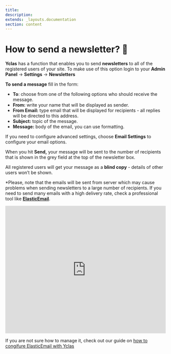 ```yaml
---
title:
description:
extends: _layouts.documentation
section: content
---
```


# How to send a newsletter? 📰

**Yclas** has a function that enables you to send  **newsletters**  to all of the registered users of your site. To make use of this option login to your  **Admin Panel**   -> **Settings**  -> **Newsletters**  

**To send a message**  fill in the form:

-   **To**: choose from one of the following options who should receive the message.
-   **From:**  write your name that will be displayed as sender.
-   **From Email:**  type email that will be displayed for recipients - all replies will be directed to this address.
-   **Subject:**  topic of the message.
-   **Message:**  body of the email, you can use formatting.

If you need to configure advanced settings, choose  **Email Settings**  to configure your email options.

When you hit  **Send,** your message will be sent to the number of recipients that is shown in the grey field at the top of the newsletter box.


All registered users will get your message as a  **blind copy**  - details of other users won’t be shown.

*Please, note that the emails will be sent from server which may cause problems when sending newsletters to a large number of recipients. If you need to send many emails with a high delivery rate, check a professional tool like **[ElasticEmail](https://j.mp/elasticemailoc)**. 


<iframe width="100%" height="400px" src="https://www.youtube.com/embed/finXNuCEUss" title="Yclas video" frameborder="0" allow="accelerometer; autoplay; clipboard-write; encrypted-media; gyroscope; picture-in-picture" allowfullscreen></iframe>
 
If you are not sure how to manage it, check out our guide on [how to congifure ElasticEmail with Yclas](/docs/email-settings-elasticemail)
